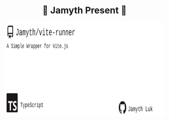 <!-- built at 9/20/2022, 7:16:06 PM -->
<h1 align="center">
🎉 Jamyth Present 🎉
</h1>
<p align="center">
    <a href="https://github.com/Jamyth/vite-runner">
        <img width="1000" height="300" src="./readme.svg" />
    </a>
</p>